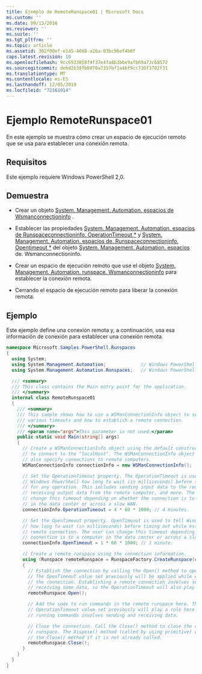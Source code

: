 ```yaml
---
title: Ejemplo de RemoteRunspace01 | Microsoft Docs
ms.custom: ''
ms.date: 09/13/2016
ms.reviewer: ''
ms.suite: ''
ms.tgt_pltfrm: ''
ms.topic: article
ms.assetid: 302f00ef-e145-4668-a26a-03bc96ef4b8f
caps.latest.revision: 10
ms.openlocfilehash: 9cc6933858f4f37e4fa8b3bbe9afb69a73c68572
ms.sourcegitcommit: debd2b38fb8070a7357bf1a4bf9cc736f3702f31
ms.translationtype: MT
ms.contentlocale: es-ES
ms.lasthandoff: 12/05/2019
ms.locfileid: "72361014"
---
```

# <a name="remoterunspace01-sample"></a>Ejemplo RemoteRunspace01

En este ejemplo se muestra cómo crear un espacio de ejecución remoto que se usa para establecer una conexión remota.

## <a name="requirements"></a>Requisitos

 Este ejemplo requiere Windows PowerShell 2,0.

## <a name="demonstrates"></a>Demuestra

- Crear un objeto [System. Management. Automation. espacios de Wsmanconnectioninfo](/dotnet/api/System.Management.Automation.Runspaces.WSManConnectionInfo) .

- Establecer las propiedades [System. Management. Automation. espacios de Runspaceconnectioninfo. OperationTimeout *](/dotnet/api/System.Management.Automation.Runspaces.RunspaceConnectionInfo.OperationTimeout) y [System. Management. Automation. espacios de. Runspaceconnectioninfo. Opentimeout *](/dotnet/api/System.Management.Automation.Runspaces.RunspaceConnectionInfo.OpenTimeout) del objeto [System. Management. Automation. espacios](/dotnet/api/System.Management.Automation.Runspaces.WSManConnectionInfo) de. Wsmanconnectioninfo.

- Crear un espacio de ejecución remoto que use el objeto [System. Management. Automation. runspace. Wsmanconnectioninfo](/dotnet/api/System.Management.Automation.Runspaces.WSManConnectionInfo) para establecer la conexión remota.

- Cerrando el espacio de ejecución remoto para liberar la conexión remota.

## <a name="example"></a>Ejemplo

Este ejemplo define una conexión remota y, a continuación, usa esa información de conexión para establecer una conexión remota.

```csharp
namespace Microsoft.Samples.PowerShell.Runspaces
{
  using System;
  using System.Management.Automation;             // Windows PowerShell namespace.
  using System.Management.Automation.Runspaces;   // Windows PowerShell namespace.

  /// <summary>
  /// This class contains the Main entry point for the application.
  /// </summary>
  internal class RemoteRunspace01
  {
    /// <summary>
    /// This sample shows how to use a WSManConnectionInfo object to set
    /// various timeouts and how to establish a remote connection.
    /// </summary>
    /// <param name="args">This parameter is not used.</param>
    public static void Main(string[] args)
    {
      // Create a WSManConnectionInfo object using the default constructor
      // to connect to the "localHost". The WSManConnectionInfo object can
      // also specify connections to remote computers.
      WSManConnectionInfo connectionInfo = new WSManConnectionInfo();

      // Set the OperationTimeout property. The OperationTimeout is used to tell
      // Windows PowerShell how long to wait (in milliseconds) before timing out
      // for any operation. This includes sending input data to the remote computer,
      // receiving output data from the remote computer, and more. The user can
      // change this timeout depending on whether the connection is to a computer
      // in the data center or across a slow WAN.
      connectionInfo.OperationTimeout = 4 * 60 * 1000; // 4 minutes.

      // Set the OpenTimeout property. OpenTimeout is used to tell Windows PowerShell
      // how long to wait (in milliseconds) before timing out while establishing a
      // remote connection. The user can change this timeout depending on whether the
      // connection is to a computer in the data center or across a slow WAN.
      connectionInfo.OpenTimeout = 1 * 60 * 1000; // 1 minute.

      // Create a remote runspace using the connection information.
      using (Runspace remoteRunspace = RunspaceFactory.CreateRunspace(connectionInfo))
      {
        // Establish the connection by calling the Open() method to open the runspace.
        // The OpenTimeout value set previously will be applied while establishing
        // the connection. Establishing a remote connection involves sending and
        // receiving some data, so the OperationTimeout will also play a role in this process.
        remoteRunspace.Open();

        // Add the code to run commands in the remote runspace here. The
        // OperationTimeout value set previously will play a role here because
        // running commands involves sending and receiving data.

        // Close the connection. Call the Close() method to close the remote
        // runspace. The Dispose() method (called by using primitive) will call
        // the Close() method if it is not already called.
        remoteRunspace.Close();
      }
    }
  }
}
```
